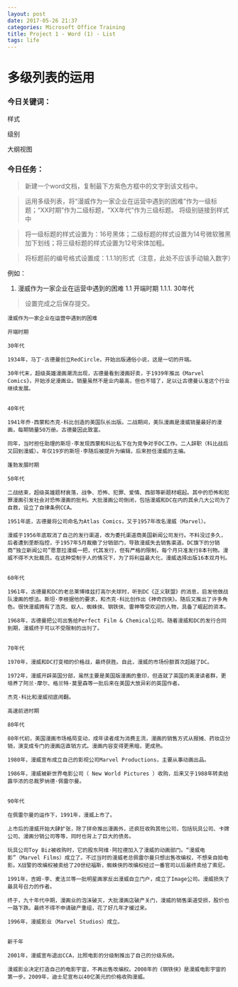 ```yaml
---
layout: post
date: 2017-05-26 21:37
categories: Microsoft Office Training
title: Project 1 - Word (1) - List
tags: life
---
```


# 多级列表的运用


### 今日关键词：


样式

级别

大纲视图


### 今日任务：


>新建一个word文档，复制最下方紫色方框中的文字到该文档中。

>运用多级列表，将“漫威作为一家企业在运营中遇到的困难”作为一级标题；“XX时期”作为二级标题，“XX年代”作为三级标题。
将级别链接到样式中

>将一级标题的样式设置为：16号黑体；二级标题的样式设置为14号微软雅黑加下划线；将三级标题的样式设置为12号宋体加粗。

>将标题前的编号格式设置成：1.1.1的形式（注意，此处不应该手动输入数字）

例如：
1. 漫威作为一家企业在运营中遇到的困难
1.1 开端时期
1.1.1. 30年代


>设置完成之后保存提交。


```
漫威作为一家企业在运营中遇到的困难

开端时期

30年代

1934年，马丁·古德曼创立RedCircle，开始出版通俗小说，这是一切的开端。

30年代末，超级英雄漫画潮流出现，古德曼看到漫画好卖，于1939年推出《Marvel Comics》，开始涉足漫画业。销量虽然不是业内最高，但也不错了，足以让古德曼认准这个行业继续发展。


40年代

1941年乔·西蒙和杰克·科比创造的美国队长出版。二战期间，美队漫画是漫威销量最好的漫画，每期销量50万册。古德曼因此致富。

同年，当时担任助理的斯坦·李发现西蒙和科比私下在为竞争对手DC工作。二人辞职（科比战后又回到漫威）。年仅19岁的斯坦·李随后被提升为编辑，后来担任漫威的主编。

蓬勃发展时期

50年代

二战结束，超级英雄题材衰落，战争、恐怖、犯罪、爱情、西部等新题材崛起。其中的恐怖和犯罪漫画引发社会对恐怖漫画的批判。大批漫画公司倒闭，包括漫威和DC在内的其余几大公司为了自救，设立了自律条例CCA。

1951年底，古德曼将公司命名为Atlas Comics，又于1957年改名漫威（Marvel）。

漫威于1956年底取消了自己的发行渠道，改为委托渠道商美国新闻公司发行。不料没过多久，后者遭到垄断指控，于1957年5月裁撤了分销部门，导致漫威失去销售渠道。DC旗下的分销商“独立新闻公司”愿意拉漫威一把，代其发行，但有严格的限制，每个月只准发行8本刊物。漫威不得不大批裁员。在这种受制于人的情况下，为了将利益最大化，漫威选择出版16本双月刊。


60年代

1961年，古德曼和DC的老总莱博维兹打高尔夫球时，听到DC《正义联盟》的消息，启发他做战队漫画的想法。斯坦·李根据他的要求，和杰克·科比创作出《神奇四侠》。随后又推出了许多角色。很快漫威拥有了浩克、蚁人、蜘蛛侠、钢铁侠、雷神等受欢迎的人物，具备了崛起的资本。

1968年，古德曼把公司出售给Perfect Film & Chemical公司。随着漫威和DC的发行合同到期，漫威终于可以不受限制的出刊了。


70年代

1970年，漫威和DC打变相的价格战，最终获胜。自此，漫威的市场份额首次超越了DC。

1972年，漫威开辟英国分部，虽然主要是美国版漫画的重印，但造就了英国的美漫读者群，更培养了阿兰·摩尔、格兰特·莫里森等一批后来在美国大放异彩的英国作者。

杰克·科比和漫威彻底闹翻。

高速前进时期

80年代

80年代初，美国漫画市场格局变动，成年读者成为消费主流，漫画的销售方式从报摊、药妆店分销，演变成专门的漫画店直销方式。漫画内容变得更黑暗，更成熟。

1980年，漫威宣布成立自己的影视公司Marvel Productions，主要从事动画出品。

1986年，漫威被新世界电影公司（ New World Pictures ）收购，后来又于1988年转卖给露华浓的总裁罗纳德·佩雷尔曼。


90年代

在佩雷尔曼的运作下，1991年，漫威上市了。

上市后的漫威开始大肆扩张，除了拼命推出漫画外，还疯狂收购其他公司，包括玩具公司、卡牌公司、漫画分销公司等等，同时也背上了巨大的债务。

玩具公司Toy Biz被收购时，它的股东阿维·阿拉德加入了漫威的动画部门。“漫威电影”（Marvel Films）成立了。不过当时的漫威老总佩雷尔曼只想出售改编权，不想亲自拍电影。X战警的改编权被卖给了20世纪福斯，蜘蛛侠的改编权经过一番官司以后最终卖给了索尼。

1991年，吉姆·李、麦法兰等一批明星画家反出漫威自立门户，成立了Image公司。漫威损失了最具号召力的作者。

终于，九十年代中期，漫画业的泡沫破灭，大批漫画店破产关门，漫威的销售渠道受损，股价也一路下跌。最终不得不申请破产重组，花了好几年才缓过来。

1996年，漫威影业（Marvel Studios）成立。


新千年

2001年，漫威宣布退出CCA，比照电影的分级制推出了自己的分级系统。

漫威影业决定打造自己的电影宇宙，不再出售改编权。2008年的《钢铁侠》是漫威电影宇宙的第一步。2009年，迪士尼宣布以40亿美元的价格收购漫威。
```
